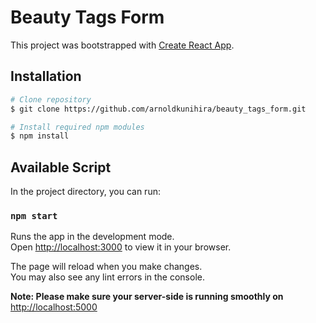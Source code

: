 # Beauty Tags Form

This project was bootstrapped with [Create React App](https://github.com/facebook/create-react-app).

## Installation

```bash
# Clone repository
$ git clone https://github.com/arnoldkunihira/beauty_tags_form.git

# Install required npm modules
$ npm install

```

## Available Script

In the project directory, you can run:

### `npm start`

Runs the app in the development mode.\
Open [http://localhost:3000](http://localhost:3000) to view it in your browser.

The page will reload when you make changes.\
You may also see any lint errors in the console.

**Note: Please make sure your server-side is running smoothly on** [http://localhost:5000](http://localhost:5000)
